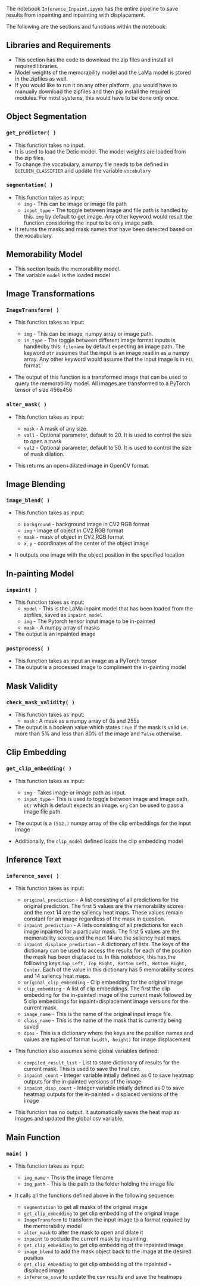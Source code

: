 The notebook `Inference_Inpaint.ipynb` has the entire pipeline to save results from inpainting and inpainting with displacement. 

The following are the sections and functions within the notebook:

## Libraries and Requirements 

- This section has the code to download the zip files and install all required libraries.
- Model weights of the memorability model and the LaMa model is stored in the zipfiles as well. 
- If you would like to run it on any other platform, you would have to manually download the zipfiles and then pip install the required modules. For most systems, this would have to be done only once.



## Object Segmentation

### `get_predictor( )`

- This function takes no input.
- It is used to load the Detic model. The model weights are loaded from the zip files.
- To change the vocabulary, a numpy file needs to be defined in `BUILDIN_CLASSIFIER` and update the variable `vocabulary` 



### `segmentation( )`

- This function takes as input:
  - `img` - This can be image or image file path
  -  `input_type` - The toggle between image and file path is handled by this. `img` by default to get image. Any other keyword would result the function considering the input to be only image path.
- It returns the masks and mask names that have been detected based on the vocabulary.



## Memorability Model

- This section loads the memorability model.
- The variable `model` is the loaded model



## Image Transformations

### `ImageTransform( )`

- This function takes as input:
  - `img` - This can be image, numpy array or image path.
  - `in_type` - The toggle between different image format inputs is handledby this. `filename` by default expecting an image path. The keyword `otr` assumes that the input is an image read in as a numpy array. Any other keyword would assume that the input image is in `PIL` format.

- The output of this function is a transformed image that can be used to query the memorability model. All images are transformed to a PyTorch tensor of size 456x456



### `alter_mask( )`

- This function takes as input:
  - `mask` - A mask of any size. 
  - `val1` - Optional parameter, default to 20. It is used to control the size to open a mask
  - `val2` - Optional parameter, default to 50. It is used to control the size of mask dilation. 

- This returns an open+dilated image in OpenCV format.



## Image Blending

### `image_blend( )`

- This function takes as input:
  - `background` - background image in CV2 RGB format
  - `img` - image of object in CV2 RGB format
  - `mask` - mask of object in CV2 RGB format
  - `x`, `y` - coordinates of the center of the object image

- It outputs one image with the object position in the specified location



## In-painting Model

### `inpaint( )`

- This function takes as input:
  - `model` - This is the LaMa inpaint model that has been loaded from the zipfiles, saved as `inpaint_model`
  - `img` - The Pytorch tensor input image to be in-painted
  - `mask` - A numpy array of masks
- The output is an inpainted image



### `postprocess( )`

- This function takes as input an image as a PyTorch tensor 
- The output is a processed image to compliment the in-painting model



## Mask Validity

### `check_mask_validity( )`

- This function takes as input: 
  - `mask` : A mask as a numpy array of 0s and 255s
- The output is a boolean value which states `True` if the mask is valid i.e. more than 5% and less than 80% of the image and `False` otherwise.



## Clip Embedding

### `get_clip_embedding( )`

- This function takes as input:
  - `img` - Takes image or image path as input. 
  - `input_type` - This is used to toggle between image and image path. `otr` which is default expects an image. `org` can be used to pass a image file path.
- The output is a `(512,)` numpy array of the clip embeddings for the input image

- Additionally, the `clip_model` defined loads the clip embedding model



## Inference Text

### `inference_save( )`

- This function takes as input:
  - `original_prediction` - A list consisting of all predictions for the original prediction. The first 5 values are the memorability scores and the next 14 are the saliency heat maps. These values remain constant for an image regardless of the mask in question.
  - `inpaint_prediction` - A lists consisting of all predictions for each image inpainted for a particular mask. The first 5 values are the memorability scores and the next 14 are the saliency heat maps.
  - `inpaint_displace_prediction` - A dictionary of lists. The keys of the dictionary can be used to access the results for each of the position the mask has been displaced to. In this notebook, this has the folllowing keys `Top_Left, Top_Right, Bottom_Left, Bottom_Right, Center`. Each of the value in this dictionary has 5 memorability scores and 14 saliency heat maps.
  - `original_clip_embedding` - Clip embedding for the original image
  - `clip_embedding` - A list of clip embeddings. The first the clip embedding for the in-painted image of the current mask followed by 5 clip embeddings for inpaint+displacement image versions for the current mask.
  - `image_name` - This is the name of the original input image file.
  - `class_name` - This is the name of the mask that is currently being saved
  - `dpos` - This is a dictionary where the keys are the position names and values are tuples of format `(width, height)` for image displacement
- This function also assumes some global variables defined:
  - `compiled_result_list` - List to store dictionary of results for the current mask. This is used to save the final csv. 
  - `inpaint_count` - Integer variable intially defined as 0 to save heatmap outputs for the in-painted versions of the image
  - `inpaint_disp_count` - Integer variable intially defined as 0 to save heatmap outputs for the in-painted + displaced versions of the image

- This function has no output. It automatically saves the heat map as images and updated the global csv variable.



## Main Function 

### `main( )`

- This function takes as input:

  - `img_name` - Ths is the image filename
  - `img_path` - This is the path to the folder holding the image file

- It calls all the functions defined above in the following sequence:

  - `segmentation` to get all masks of the original image
  - `get_clip_embedding` to get clip embedding of the original image
  - `ImageTransform` to transform the input image to a format required by the memorability model
  - `alter_mask` to alter the mask to open and dilate it
  - `inpaint` to occlude the current mask by inpainting
  - `get_clip_embedding` to get clip embedding of the inpainted image
  - `image_blend` to add the mask object back to the image at the desired position
  - `get_clip_embedding` to get clip embedding of the inpainted + displaced image
  - `inference_save` to update the csv results and save the heatmaps  

  





















